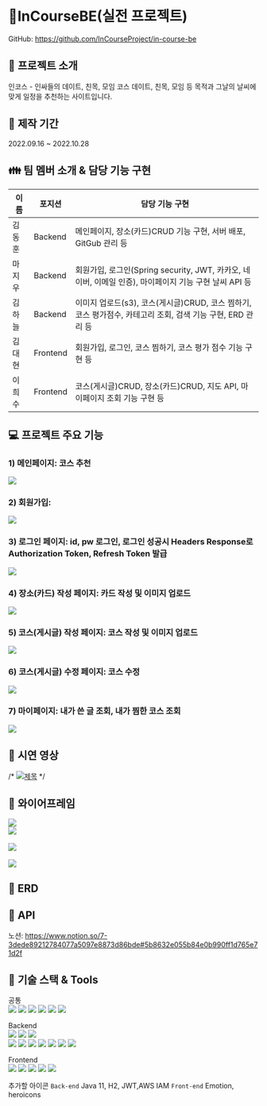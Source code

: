 # 📝InCourseBE(실전 프로젝트)   
GitHub: https://github.com/InCourseProject/in-course-be

📌 프로젝트 소개
------------- 
인코스 - 인싸들의 데이트, 친목, 모임 코스 
데이트, 친목, 모임 등 목적과 그날의 날씨에 맞게 일정을 추천하는 사이트입니다.

:date: 제작 기간
-------------   
2022.09.16 ~ 2022.10.28 

:family: 팀 멤버 소개 & 담당 기능 구현
-------------   
|이름|포지션|담당 기능 구현|
|------|---|---|
|김동훈|Backend|메인페이지, 장소(카드)CRUD 기능 구현, 서버 배포, GitGub 관리 등|
|마지우|Backend|회원가입, 로그인(Spring security, JWT, 카카오, 네이버, 이메일 인증), 마이페이지 기능 구현 날씨 API 등|
|김하늘|Backend|이미지 업로드(s3), 코스(게시글)CRUD, 코스 찜하기, 코스 평가점수, 카테고리 조회, 검색 기능 구현, ERD 관리 등|
|김대현|Frontend|회원가입, 로그인, 코스 찜하기, 코스 평가 점수 기능 구현 등|
|이희수|Frontend|코스(게시글)CRUD, 장소(카드)CRUD, 지도 API, 마이페이지 조회 기능 구현 등|

:computer: 프로젝트 주요 기능
-------------  
### 1) 메인페이지: 코스 추천   
<img src="이미지"></img><br/>       
### 2) 회원가입: 
<img src="이미지"></img><br/>     
### 3) 로그인 페이지: id, pw 로그인, 로그인 성공시 Headers Response로 Authorization Token, Refresh Token 발급   
<img src="이미지"></img><br/>  
### 4) 장소(카드) 작성 페이지: 카드 작성 및 이미지 업로드   
<img src="이미지"></img><br/>     
### 5) 코스(게시글) 작성 페이지: 코스 작성 및 이미지 업로드 
<img src="이미지"></img><br/>      
### 6) 코스(게시글) 수정 페이지: 코스 수정    
<img src="이미지"></img><br/>  
### 7) 마이페이지: 내가 쓴 글 조회, 내가 찜한 코스 조회   
<img src="이미지"></img><br/>  

:movie_camera: 시연 영상
-------------  
/* [![제목](http://img.youtube.com/vi/유튜브썸네일.jpg)](https://www.youtube.com/watch?v=고유번호) */

:green_book: 와이어프레임
------------- 
<img src="https://user-images.githubusercontent.com/110077343/194228885-47af482a-5ab7-4dc7-aa79-4c0b2cdf06ba.png"></img><br/> 
<img src="https://user-images.githubusercontent.com/110077343/194229015-aa30c001-e99c-42e9-8c27-621d6b81d1d0.png"></img><br/>  
<img src="https://user-images.githubusercontent.com/110077343/194229116-226d747d-f463-43ee-87b9-31a6c3497142.png"></img><br/>  
<img src="https://user-images.githubusercontent.com/110077343/194229157-00f698b1-3036-4892-a880-41118112b11e.png"></img><br/>  

:blue_book: ERD
-------------

:orange_book: API
------------- 
노션: https://www.notion.so/7-3dede89212784077a5097e8873d86bde#5b8632e055b84e0b990ff1d765e71d2f

:construction_worker: 기술 스택 & Tools
------------- 
공통   
<img src="https://img.shields.io/badge/Notion-000000?style=for-the-badge&logo=Notion&logoColor=white">
<img src="https://img.shields.io/badge/Google Sheets-34A853?style=for-the-badge&logo=Google Sheets&logoColor=white">
<img src="https://img.shields.io/badge/Git-F05032?style=for-the-badge&logo=Git&logoColor=white">
<img src="https://img.shields.io/badge/GitHub-181717?style=for-the-badge&logo=GitHub&logoColor=white">
<img src="https://img.shields.io/badge/Ubuntu-E95420?style=for-the-badge&logo=Ubuntu&logoColor=white">
<img src="https://img.shields.io/badge/Sourcetree-0052CC?style=for-the-badge&logo=Sourcetree&logoColor=white">    

Backend   
<img src="https://img.shields.io/badge/Spring-6DB33F?style=for-the-badge&logo=Spring&logoColor=white">
<img src="https://img.shields.io/badge/Spring Boot-6DB33F?style=for-the-badge&logo=Spring Boot&logoColor=white">
<img src="https://img.shields.io/badge/Spring Security-6DB33F?style=for-the-badge&logo=Spring Security&logoColor=white">   
<img src="https://img.shields.io/badge/JSON Web Tokens-000000?style=for-the-badge&logo=JSON Web Tokens&logoColor=white">
<img src="https://img.shields.io/badge/Gradle-02303A?style=for-the-badge&logo=Gradle&logoColor=white"> 
<img src="https://img.shields.io/badge/IntelliJ IDEA-000000?style=for-the-badge&logo=IntelliJ IDEA&logoColor=white"> 
<img src="https://img.shields.io/badge/Postman-FF6C37?style=for-the-badge&logo=Postman&logoColor=white"> 
<img src="https://img.shields.io/badge/Amazon S3-569A31?style=for-the-badge&logo=Amazon S3&logoColor=white"> 
<img src="https://img.shields.io/badge/Amazon EC2-FF9900?style=for-the-badge&logo=Amazon EC2&logoColor=white"> 
<img src="https://img.shields.io/badge/MySQL-4479A1?style=for-the-badge&logo=MySQL&logoColor=white"> 

Frontend    
<img src="https://img.shields.io/badge/React-61DAFB?style=for-the-badge&logo=React&logoColor=white">
<img src="https://img.shields.io/badge/JavaScript-F7DF1E?style=for-the-badge&logo=JavaScript&logoColor=white">
<img src="https://img.shields.io/badge/Axios-5A29E4?style=for-the-badge&logo=Axios&logoColor=white">
<img src="https://img.shields.io/badge/Redux-764ABC?style=for-the-badge&logo=Redux&logoColor=white">
<img src="https://img.shields.io/badge/React Router-CA4245?style=for-the-badge&logo=React Router&logoColor=white">







추가할 아이콘
`Back-end` Java 11, H2, JWT,AWS IAM
`Front-end` Emotion, heroicons

